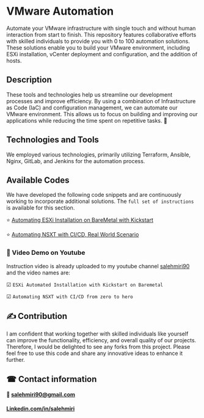 # VMware Automation
Automate your VMware infrastructure with single touch and without human interaction from start to finish. 
This repository features collaborative efforts with skilled individuals to provide you with 0 to 100 automation solutions. These solutions enable you to build your VMware environment, including ESXi installation, vCenter deployment and configuration, and the addition of hosts.

## Description
These tools and technologies help us streamline our development processes and improve efficiency. By using a combination of Infrastructure as Code (IaC) and configuration management, we can automate our VMware environment. This allows us to focus on building and improving our applications while reducing the time spent on repetitive tasks. 🚀

## Technologies and Tools
We employed various technologies, primarily utilizing Terraform, Ansible, Nginx, GitLab, and Jenkins for the automation process.

## Available Codes
We have developed the following code snippets and are continuously working to incorporate additional solutions. The `full set of instructions` is available for this section.

⭐ [Automating ESXi Installation on BareMetal with Kickstart](https://github.com/salehmiri90/VMware_Automation/tree/master/Auto_Install_ESXi)

⭐ [Automating NSXT with CI/CD, Real World Scenario](https://github.com/salehmiri90/VMware_Automation/tree/master/Automate_NSXT-CI-CD)

### 🎥 Video Demo on Youtube
Instruction video is already uploaded to my youtube channel [salehmiri90](https://youtube.com/salehmiri90) and the video names are:

&#9745; `ESXi Automated Installation with Kickstart on Baremetal`

&#9745; `Automating NSXT with CI/CD from zero to hero`

## ✍ Contribution
I am confident that working together with skilled individuals like yourself can improve the functionality, efficiency, and overall quality of our projects. Therefore, I would be delighted to see any forks from this project. Please feel free to use this code and share any innovative ideas to enhance it further.

## ☎ Contact information
#### 📧 salehmiri90@gmail.com
#### [Linkedin.com/in/salehmiri](https://www.linkedin.com/in/salehmiri)
